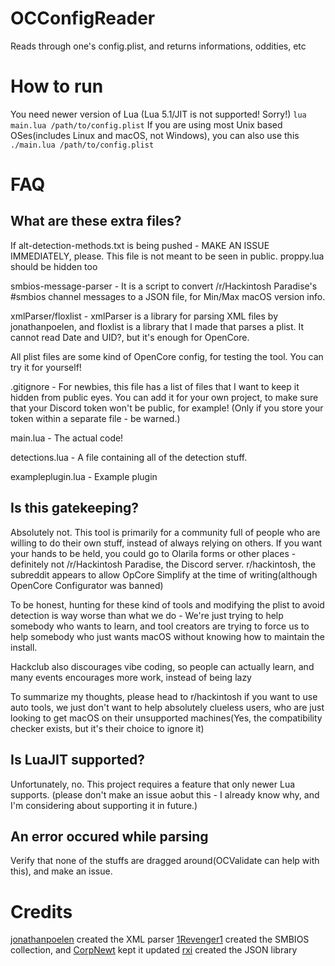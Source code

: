 # OCConfigReader
Reads through one's config.plist, and returns informations, oddities, etc

# How to run
You need newer version of Lua (Lua 5.1/JIT is not supported! Sorry!)
```lua main.lua /path/to/config.plist```
If you are using most Unix based OSes(includes Linux and macOS, not Windows), you can also use this
```./main.lua /path/to/config.plist```

# FAQ
## What are these extra files?
If alt-detection-methods.txt is being pushed - MAKE AN ISSUE IMMEDIATELY, please. This file is not meant to be seen in public.
proppy.lua should be hidden too

smbios-message-parser - It is a script to convert /r/Hackintosh Paradise's #smbios channel messages to a JSON file, for Min/Max macOS version info.

xmlParser/floxlist - xmlParser is a library for parsing XML files by jonathanpoelen, and floxlist is a library that I made that parses a plist. It cannot read Date and UID?, but it's enough for OpenCore.

All plist files are some kind of OpenCore config, for testing the tool. You can try it for yourself!

.gitignore - For newbies, this file has a list of files that I want to keep it hidden from public eyes. You can add it for your own project, to make sure that your Discord token won't be public, for example! (Only if you store your token within a separate file - be warned.)

main.lua - The actual code!

detections.lua - A file containing all of the detection stuff.

exampleplugin.lua - Example plugin

## Is this gatekeeping?
Absolutely not. This tool is primarily for a community full of people who are willing to do their own stuff, instead of always relying on others. If you want your hands to be held, you could go to Olarila forms or other places - definitely not /r/Hackintosh Paradise, the Discord server.
r/hackintosh, the subreddit appears to allow OpCore Simplify at the time of writing(although OpenCore Configurator was banned)

To be honest, hunting for these kind of tools and modifying the plist to avoid detection is way worse than what we do - We're just trying to help somebody who wants to learn, and tool creators are trying to force us to help somebody who just wants macOS without knowing how to maintain the install.

Hackclub also discourages vibe coding, so people can actually learn, and many events encourages more work, instead of being lazy

To summarize my thoughts, please head to r/hackintosh if you want to use auto tools, we just don't want to help absolutely clueless users, who are just looking to get macOS on their unsupported machines(Yes, the compatibility checker exists, but it's their choice to ignore it)

## Is LuaJIT supported?
Unfortunately, no. This project requires a feature that only newer Lua supports. (please don't make an issue aobut this - I already know why, and I'm considering about supporting it in future.)

## An error occured while parsing
Verify that none of the stuffs are dragged around(OCValidate can help with this), and make an issue.

# Credits
[jonathanpoelen](https://github.com/jonathanpoelen) created the XML parser
[1Revenger1](https://github.com/1revenger1) created the SMBIOS collection, and [CorpNewt](https://github.com/corpnewt) kept it updated
[rxi](https://github.com/rxi) created the JSON library